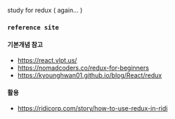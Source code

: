 study for redux ( again... )

### `reference site`

#### 기본개념 참고

- https://react.vlpt.us/
- https://nomadcoders.co/redux-for-beginners
- https://kyounghwan01.github.io/blog/React/redux

#### 활용

- https://ridicorp.com/story/how-to-use-redux-in-ridi

